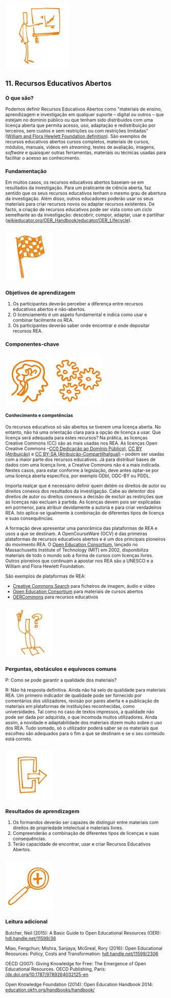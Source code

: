 ## <img src="/Images/Icons/open_education.png" width="200" height="200" />
## 11. Recursos Educativos Abertos

### O que são?

Podemos definir Recursos Educativos Abertos como "materiais de ensino, aprendizagem e investigação em qualquer suporte – digital ou outros – que estejam no domínio público ou que tenham sido distribuídos com uma licença aberta que permita acesso, uso, adaptação e redistribuição por terceiros, sem custos e sem restrições ou com restrições limitadas" ([William and Flora Hewlett Foundation definition](https://www.hewlett.org/strategy/open-educational-resources/)). São exemplos de recursos educativos abertos cursos completos, materiais de cursos, módulos, manuais, vídeos em _streaming_, testes de avaliação, imagens, _software_ e quaisquer outras ferramentas, materiais ou técnicas usadas para facilitar o acesso ao conhecimento. 

### Fundamentação

Em muitos casos, os recursos educativos abertos baseiam-se em resultados da investigação. Para um praticante de ciência aberta, faz sentido que os seus recursos educativos tenham o mesmo grau de abertura da investigação. Além disso, outros educadores poderão usar os seus materiais para criar recursos novos ou adaptar recursos existentes. De facto, a criação de recursos educativos pode ser vista como um ciclo semelhante ao da investigação: descobrir, compor, adaptar, usar e partilhar ([wikieducator.org/OER_Handbook/educator/OER_Lifecycle](http://wikieducator.org/OER_Handbook/educator/OER_Lifecycle)).

## <img src="/Images/Icons/finish.png" width="150" height="150" />
### Objetivos de aprendizagem

1. Os participantes deverão perceber a diferença entre recursos educativos abertos e não-abertos.
2. O licenciamento é um aspeto fundamental e indica como usar e combinar facilmente os REA.
3. Os participantes deverão saber onde encontrar e onde depositar recursos REA.

### Componentes-chave
## <img src="/Images/Icons/brain.png" width="150" height="150" /> <img src="/Images/Icons/gears.png" width="150" height="150" />
#### Conhecimento e competências

Os recursos educativos só são abertos se tiverem uma licença aberta. No entanto, não há uma orientação clara para a opção de licença a usar. Que licença será adequada para estes recursos? Na prática, as licenças Creative Commons (CC) são as mais usadas nos REA. As licenças Open Creative Commons –[CC0 Dedicação ao Domínio Público)](https://creativecommons.org/publicdomain/zero/1.0/deed.pt), [CC BY (Atribuição)](https://creativecommons.org/licenses/by/3.0/pt/) e [CC BY-SA (Atribuição-CompartilhaIgual)](https://creativecommons.org/licenses/by-sa/3.0/pt/) – podem ser usadas com a maior parte dos recursos educativos. Já para distribuir bases de dados com uma licença livre, a Creative Commons não é a mais indicada. Nestes casos, para estar conforme à legislação, deve antes optar-se por uma licença aberta específica, por exemplo ODbl, ODC-BY ou PDDL.

Importa realçar que é necessário definir quem detém os direitos de autor ou direitos conexos dos resultados da investigação. Cabe ao detentor dos direitos de autor ou direitos conexos a decisão de excluir as restrições que as licenças não excluam à partida. As licenças devem pois ser explicadas em pormenor, para atribuir devidamente a autoria e para criar verdadeiros REA. Isto aplica-se igualmente à combinação de diferentes tipos de licença e suas consequências. 

A formação deve apresentar uma panorâmica das plataformas de REA e usos a que se destinam. A OpenCourseWare (OCV) é das primeiras plataformas de recursos educativos abertos e é um dos principais pioneiros do movimento REA. O [Open Education Consortium](http://www.oeconsortium.org), lançado no Massachusetts Institute of Technology (MIT) em 2002, disponibiliza materiais de todo o mundo sob a forma de cursos com licenças livres. Outros pioneiros que continuam a apostar nos REA são a UNESCO e a William and Flora Hewlett Foundation.

São exemplos de plataformas de REA:

- [Creative Commons Search](https://search.creativecommons.org/) para ficheiros de imagem, áudio e vídeo 
- [Open Education Consortium](http://www.oeconsortium.org) para materiais de cursos abertos 
- [OERCommons](https://www.oercommons.org/) para recursos educativos 

## <img src="/Images/Icons/questions.png" width="150" height="150" />
### Perguntas, obstáculos e equívocos comuns

P: Como se pode garantir a qualidade dos materiais?

R: Não há resposta definitiva. Ainda não há selo de qualidade para materiais REA. Um primeiro indicador de qualidade pode ser fornecido por comentários dos utilizadores, revisão por pares aberta e a publicação de materiais em plataformas de instituições reconhecidas, como universidades. Tal como no caso de textos impressos, a qualidade não pode ser dada por adquirida, o que incomoda muitos utilizadores. Ainda assim, a novidade e adaptabilidade dos materiais dizem muito sobre o uso dos REA. Tudo somado, só o utilizador poderá saber se os materiais que escolheu são adequados para o fim a que se destinam e se o seu conteúdo está correto. 

## <img src="/Images/Icons/output.png" width="150" height="150" />
### Resultados de aprendizagem

1. Os formandos deverão ser capazes de distinguir entre materiais com direitos de propriedade intelectual e materiais livres. 
2. Compreenderão a combinação de diferentes tipos de licenças e suas consequências. 
3. Terão capacidade de encontrar, usar e criar Recursos Educativos Abertos. 

## <img src="/Images/Icons/magnifying_glass.png" width="150" height="150" />
### Leitura adicional

Butcher, Neil (2015): A Basic Guide to Open Educational Resources (OER): [hdl.handle.net/11599/36](http://hdl.handle.net/11599/36)

Miao, Fengchun; Mishra, Sanjaya; McGreal, Rory (2016): Open Educational Resources: Policy, Costs and Transformation: [hdl.handle.net/11599/2306](http://hdl.handle.net/11599/2306)

OECD (2007): Giving Knowledge for Free: The Emergence of Open Educational Resources. OECD Publishing, Paris: [/dx.doi.org/10.1787/9789264032125-en](http://dx.doi.org/10.1787/9789264032125-en)

Open Knowledge Foundation (2014): Open Education Handbook 2014: [education.okfn.org/handbooks/handbook/](https://education.okfn.org/handbooks/handbook/)
